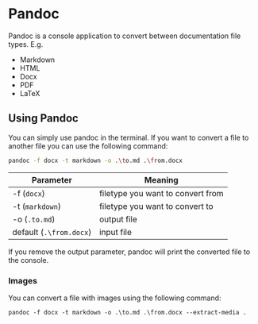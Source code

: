 # Pandoc

Pandoc is a console application to convert between documentation file types. E.g.

- Markdown
- HTML
- Docx
- PDF
- LaTeX

## Using Pandoc

You can simply use pandoc in the terminal. If you want to convert a file to another file you can use the following command:

```bash
pandoc -f docx -t markdown -o .\to.md .\from.docx
```

|Parameter|Meaning|
|---|---|
| -f (`docx`)| filetype you want to convert from|
| -t (`markdown`)| filetype you want to convert to|
|-o (`.to.md`)|output file|
|default (`.\from.docx`)|input file|

If you remove the output parameter, pandoc will print the converted file to the console.

### Images

You can convert a file with images using the following command:

```Shell
pandoc -f docx -t markdown -o .\to.md .\from.docx --extract-media .
```
